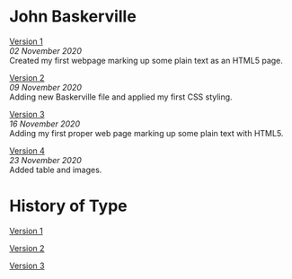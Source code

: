 John Baskerville
================
[Version 1](https://jessdonnan.github.io/john_baskerville/baskerville-one.html)
<br>*02 November 2020*
<br>Created my first webpage marking up some plain text as an HTML5 page.

[Version 2](https://jessdonnan.github.io/john_baskerville/baskerville-two.html)
<br>*09 November 2020*
<br>Adding new Baskerville file and applied my first CSS styling.

[Version 3](https://jessdonnan.github.io/john_baskerville/baskerville-three.html)
<br>*16 November 2020*
<br>Adding my first proper web page marking up some plain text with HTML5.

[Version 4](https://jessdonnan.github.io/john_baskerville/baskerville-four.html)
<br>*23 November 2020*
<br>Added table and images.

History of Type
================
[Version 1](https://jessdonnan.github.io/john_baskerville/history-one.html)

[Version 2](https://jessdonnan.github.io/john_baskerville/history-two.html)

[Version 3](https://jessdonnan.github.io/john_baskerville/history-three.html)